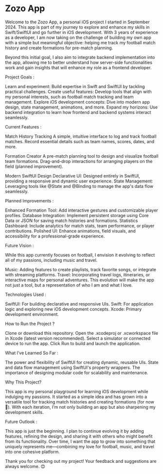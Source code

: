 # Zozo App

Welcome to the Zozo App, a personal iOS project I started in September 2024. This app is part of my journey to explore and enhance my skills in Swift/SwiftUI and go further in iOS development. With 3 years of experience as a developer, I am now taking on the challenge of building my own app with a simple but meaningful objective: helping me track my football match history and create formations for pre-match planning.

Beyond this initial goal, I also aim to integrate backend implementation into the app, allowing me to better understand how server-side functionalities work and gain insights that will enhance my role as a frontend developer.

Project Goals :

Learn and experiment: Build expertise in Swift and SwiftUI by tackling practical challenges.
Create useful features: Develop tools that align with my personal interests, such as football match tracking and team management.
Explore iOS development concepts: Dive into modern app design, state management, animations, and more.
Expand my horizons: Use backend integration to learn how frontend and backend systems interact seamlessly.

Current Features :

Match History Tracking
A simple, intuitive interface to log and track football matches.
Record essential details such as team names, scores, dates, and more.

Formation Creator
A pre-match planning tool to design and visualize football team formations.
Drag-and-drop interactions for arranging players on the field (planned improvement).

Modern SwiftUI Design
Declarative UI: Designed entirely in SwiftUI, providing a responsive and dynamic user experience.
State Management: Leveraging tools like @State and @Binding to manage the app's data flow seamlessly.


Planned Improvements :

Enhanced Formation Tool: Add interactive gestures and customizable player profiles.
Database Integration: Implement persistent storage using Core Data or JSON for saving match histories and formations.
Statistics Dashboard: Include analytics for match stats, team performance, or player contributions.
Polished UI: Enhance animations, field visuals, and accessibility for a professional-grade experience.

Future Vision :

While this app currently focuses on football, I envision it evolving to reflect all of my passions, including music and travel.

Music: Adding features to create playlists, track favorite songs, or integrate with streaming platforms.
Travel: Incorporating travel logs, itineraries, or interactive maps for personal adventures.
This evolution will make the app not just a tool, but a representation of who I am and what I love.

Technologies Used :

SwiftUI: For building declarative and responsive UIs.
Swift: For application logic and exploring new iOS development concepts.
Xcode: Primary development environment.

How to Run the Project ?

Clone or download this repository.
Open the .xcodeproj or .xcworkspace file in Xcode (latest version recommended).
Select a simulator or connected device to run the app.
Click Run to build and launch the application.

What I’ve Learned So Far :

The power and flexibility of SwiftUI for creating dynamic, reusable UIs.
State and data flow management using SwiftUI's property wrappers.
The importance of designing modular code for scalability and maintenance.

Why This Project?

This app is my personal playground for learning iOS development while indulging my passions. It started as a simple idea and has grown into a versatile tool for tracking match histories and creating formations (for now 🙂). With each iteration, I’m not only building an app but also sharpening my development skills.

Future Outlook :

This app is just the beginning. I plan to continue evolving it by adding features, refining the design, and sharing it with others who might benefit from its functionality. Over time, I want the app to grow into something that uniquely represents me—combining my love for football, music, and travel into one cohesive platform.

Thank you for checking out my project! Your feedback and suggestions are always welcome. 😊

